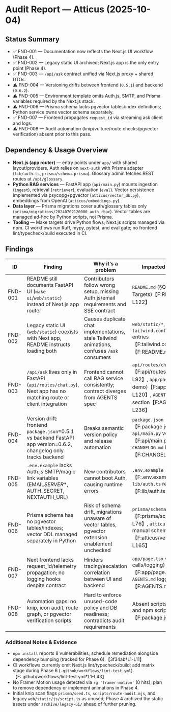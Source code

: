 # Audit Report — Atticus (2025-10-04)

## Status Summary

- ✅ FND-001 — Documentation now reflects the Next.js UI workflow (Phase 4).
- ✅ FND-002 — Legacy static UI archived; Next.js app is the only entry point (Phase 4).
- ✅ FND-003 — `/api/ask` contract unified via Next.js proxy + shared DTOs.
- ⚠️ FND-004 — Versioning drifts between frontend (`0.5.1`) and backend (`0.6.2`).
- ⚠️ FND-005 — Environment template omits Auth.js, SMTP, and Prisma variables required by the Next.js stack.
- ⚠️ FND-006 — Prisma schema lacks pgvector tables/index definitions; Python service owns vector schema separately.
- ✅ FND-007 — Frontend propagates `request_id` via streaming ask client and logs.
- ⚠️ FND-008 — Audit automation (knip/vulture/route checks/pgvector verification) absent prior to this pass.

## Dependency & Usage Overview

- **Next.js (app router)** — entry points under `app/` with shared layout/providers. Auth relies on `next-auth` with Prisma adapter (`lib/auth.ts`, `prisma/schema.prisma`). Glossary admin fetches REST routes at `/api/glossary`.
- **Python RAG services** — FastAPI app (`api/main.py`) mounts ingestion (`ingest`), retrieval (`retriever`), evaluation (`eval`). Vector persistence implemented via psycopg+pgvector (`atticus/vector_db.py`), embeddings from OpenAI (`atticus/embeddings.py`).
- **Data layer** — Prisma migrations cover auth/glossary tables only (`prisma/migrations/20240702120000_auth_rbac`). Vector tables are managed ad-hoc by Python scripts, not Prisma.
- **Tooling** — Make targets drive Python flows; Next.js scripts managed via npm. CI workflows run Ruff, mypy, pytest, and eval gate; no frontend lint/typecheck/build executed in CI.

## Findings

| ID      | Finding                                                                                                          | Why it’s a problem                                                                                 | Impacted Files/Folders                                                                                                                                              | Fix Steps                                                                                                                                     | Dependencies/Order                                            | Parallelizable? | Est. Effort |
| ------- | ---------------------------------------------------------------------------------------------------------------- | -------------------------------------------------------------------------------------------------- | ------------------------------------------------------------------------------------------------------------------------------------------------------------------- | --------------------------------------------------------------------------------------------------------------------------------------------- | ------------------------------------------------------------- | --------------- | ----------- |
| FND-001 | README still documents FastAPI UI (`make ui`/`web/static`) instead of Next.js app router                         | Contributors follow wrong setup, missing Auth.js/email requirements and SSE contract               | `README.md` (§Quick Start, Make Targets)【F:README.md†L20-L122】                                                                                                    | ✅ Phase 4 rewrote README to emphasise `make web-dev`, documented Next.js routes, and referenced the legacy archive.                          | After `AUDIT_REPORT.md` approval; prerequisite for onboarding | No              | 1.5d        |
| FND-002 | Legacy static UI (`web/static`) coexists with Next app, README instructs loading both                            | Causes duplicate chat implementations, stale Tailwind animations, confuses `/ask` consumers        | `web/static/*`, `tailwind.config.js` animation entries【F:tailwind.config.js†L8-L15】【F:README.md†L120-L158】                                                      | ✅ Phase 4 archived `web/static`, pruned unused Tailwind animations, and updated docs to point at the Next.js app.                            | Dependent on Phase 5 structure cleanup                        | No              | 1d          |
| FND-003 | `/api/ask` lives only in FastAPI (`api/routes/chat.py`), Next app has no matching route or client integration    | Frontend cannot call RAG service consistently; contract diverges from AGENTS spec                  | `api/routes/chat.py`【F:api/routes/chat.py†L27-L92】, `app/page.tsx` (static demo)【F:app/page.tsx†L1-L120】, `AGENTS.md` contract section【F:AGENTS.md†L200-L236】 | Implement Next.js route handler proxying FastAPI or move logic to Next, create shared TypeScript DTO, update client components and tests      | Depends on Phase 2 plan (contract unification)                | No              | 2d          |
| FND-004 | Version drift: frontend `package.json`=0.5.1 vs backend FastAPI app version=0.6.2, changelog only tracks backend | Breaks semantic version policy and release automation                                              | `package.json`【F:package.json†L3-L38】, `api/main.py` version constant【F:api/main.py†L39-L47】, `CHANGELOG.md` headers【F:CHANGELOG.md†L9-L24】                   | Define single source of version truth (e.g., `VERSION` file), bump both runtimes together, update changelog+docs                              | Should happen before next release                             | No              | 0.5d        |
| FND-005 | `.env.example` lacks Auth.js SMTP/magic link variables (EMAIL*SERVER*\*, AUTH_SECRET, NEXTAUTH_URL)              | New contributors cannot boot Auth, causing runtime errors                                          | `.env.example`【F:.env.example†L1-L17】, `lib/auth.ts` requirements【F:lib/auth.ts†L58-L122】                                                                       | Expand template with NextAuth + SMTP settings, document Windows-friendly generation commands                                                  | Can ship with Phase 0 safety updates                          | Yes             | 0.5d        |
| FND-006 | Prisma schema has no pgvector tables/indexes; vector DDL managed separately in Python                            | Risk of schema drift, migrations unaware of vector tables, pgvector extension enablement unchecked | `prisma/schema.prisma`【F:prisma/schema.prisma†L1-L76】, `atticus/vector_db.py` manual schema creation【F:atticus/vector_db.py†L96-L165】                           | Model vector tables/extensions in Prisma (or documented SQL migrations), ensure migrations enable pgvector and enforce embedding dimension    | Depends on Phase 1 data layer work                            | No              | 2d          |
| FND-007 | Next frontend lacks request_id/telemetry propagation; no logging hooks despite contract                          | Hinders tracing/escalation correlation between UI and backend                                      | `app/page.tsx` static UI (no API calls/logging)【F:app/page.tsx†L1-L120】, `AGENTS.md` logging requirements【F:AGENTS.md†L238-L282】                                | Implement fetch helpers capturing `request_id`, integrate structured logging (e.g., analytics or console) and surface errors                  | After `/api/ask` contract unified                             | No              | 1d          |
| FND-008 | Automation gaps: no knip, icon audit, route graph, or pgvector verification scripts                              | Hard to enforce unused-code policy and DB readiness; contradicts audit requirements                | Absent scripts (now added) and npm scripts list【F:package.json†L7-L33】                                                                                            | Add audit scripts (`npm run audit:*`, `scripts/audit_unused.py`, `scripts/verify_pgvector.sql`, `scripts/route-audit.mjs`) and document usage | Immediate (this change)                                       | Yes             | 0.5d        |

### Additional Notes & Evidence

- `npm install` reports 8 vulnerabilities; schedule remediation alongside dependency bumping (tracked for Phase 6).【3f34ab†L1-L11】
- CI workflows currently omit Next.js lint/typecheck/build; add matrix stage during Phase 6 (`.github/workflows/lint-test.yml`).【F:.github/workflows/lint-test.yml†L1-L43】
- No Framer Motion usage detected via `rg 'framer-motion'` (0 hits); plan to remove dependency or implement animations in Phase 4.
- Initial knip scan flags `prisma/seed.ts`, `scripts/route-audit.mjs`, and legacy `web/static/js/script.js` as unused; Phase 4 archived the static assets under `archive/legacy-ui/` ahead of further pruning.
